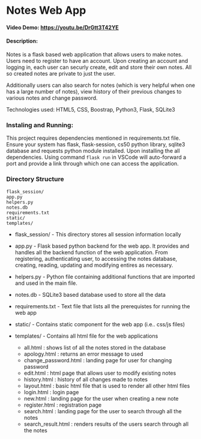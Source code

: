 # Notes Web App
#### Video Demo:  <https://youtu.be/DrGtt3T42YE>
#### Description:
    
Notes is a flask based web application that allows users to make notes. Users need to register to have an account. Upon creating an account and logging in, each user can securly create, edit and store their own notes. All so created notes are private to just the user.

Additionally users can also search for notes (which is very helpful when one has a large number of notes), view history of their previous changes to various notes and change password.

Technologies used: HTML5, CSS, Boostrap, Python3, Flask, SQLite3


### Instaling and Running:
    
This project requires dependencies mentioned in requirements.txt file.
Ensure your system has flask, flask-session, cs50 python library, sqlite3 database and requests python module installed.
Upon installing the all dependencies. Using command `flask run` in VSCode will auto-forward a port and provide a link through which one can access the application.

### Directory Structure

    flask_session/
    app.py
    helpers.py
    notes.db
    requirements.txt
    static/
    templates/

- flask_session/ - This directory stores all session information locally

- app.py - Flask based python backend for the web app. It provides and handles all the backend function of the web application. From registering, authenticating user, to accessing the notes database, creating, reading, updating and modifying entires as necessary.

- helpers.py - Python file containing additional functions that are imported and used in the main file.

- notes.db - SQLite3 based database used to store all the data

- requirements.txt - Text file that lists all the prerequistes for running the web app

- static/ - Contains static component for the web app (i.e.. css/js files)

- templates/ - Contains all html file for the web applications
   - all.html : shows list of all the notes stored in the database
   - apology.html : returns an error message to used
   - change_password.html : landing page for user for changing password
   - edit.html : html page that allows user to modify existing notes
   - history.html : history of all changes made to notes
   - layout.html : basic html file that is used to render all other html files
   - login.html : login page
   - new.html : landing page for the user when creating a new note
   - register.html : registration page
   - search.html : landing page for the user to search through all the notes
   - search_result.html : renders results of the users search through all the notes
